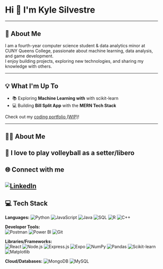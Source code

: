 # Hi 👋 I'm Kyle Silvestre
---

## 🐤 About Me
I am a fourth-year computer science student & data analytics minor at CUNY Queens College, passionate about machine learning, data analysis, and game development.  
I enjoy building projects, exploring new technologies, and sharing my knowledge with others.

---

## 💡 What I'm Up To
- 📚 Exploring **Machine Learning with** with scikit-learn
- 💻 Building **Bill Split App** with the **MERN Tech Stack**  

Check out my [coding portfolio (WIP)](#)!

---

## 🧑‍💻 About Me
🏐 I love to play volleyball as a setter/libero </br>
---

## 🌐 Connect with me
[![LinkedIn](https://custom-icon-badges.demolab.com/badge/LinkedIn-0A66C2?logo=linkedin-white&logoColor=fff)](https://www.linkedin.com/in/kyle-silvestre01/)
---

## 💻 Tech Stack

**Languages:**
![Python](https://img.shields.io/badge/Python-3776AB?logo=python&logoColor=fff)
![JavaScript](https://img.shields.io/badge/JavaScript-F7DF1E?logo=javascript&logoColor=000)
![Java](https://img.shields.io/badge/Java-%23ED8B00.svg?logo=openjdk&logoColor=white)
![SQL](https://img.shields.io/badge/SQL-003B57?logo=postgresql&logoColor=white)
![R](https://img.shields.io/badge/R-%23276DC3.svg?logo=r&logoColor=white)
![C++](https://img.shields.io/badge/C++-%2300599C.svg?logo=c%2B%2B&logoColor=white)

**Developer Tools:**  
![Postman](https://img.shields.io/badge/Postman-FF6C37?logo=postman&logoColor=white) 
![Power BI](https://img.shields.io/badge/Power%20BI-F2C811?logo=powerbi&logoColor=black) 
![Git](https://img.shields.io/badge/Git-F05032?logo=git&logoColor=white)  

**Libraries/Frameworks:**  
![React](https://img.shields.io/badge/React-61DAFB?logo=react&logoColor=black) 
![Node.js](https://img.shields.io/badge/Node.js-339933?logo=node.js&logoColor=white) 
![Express.js](https://img.shields.io/badge/Express.js-%23404d59.svg?logo=express&logoColor=%2361DAFB)
![Expo](https://img.shields.io/badge/Expo-000020?logo=expo&logoColor=fff)
![NumPy](https://img.shields.io/badge/NumPy-4DABCF?logo=numpy&logoColor=fff)
![Pandas](https://img.shields.io/badge/Pandas-150458?logo=pandas&logoColor=fff)
![Scikit-learn](https://img.shields.io/badge/-scikit--learn-%23F7931E?logo=scikit-learn&logoColor=white)
![Matplotlib](https://custom-icon-badges.demolab.com/badge/Matplotlib-71D291?logo=matplotlib&logoColor=fff)

**Cloud/Databases:**
![MongoDB](https://img.shields.io/badge/MongoDB-%234ea94b.svg?logo=mongodb&logoColor=white)
![MySQL](https://img.shields.io/badge/MySQL-4479A1?logo=mysql&logoColor=fff)
